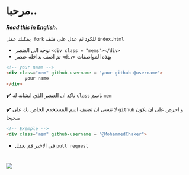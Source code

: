 # مرحبا..

***Read this in [English](translations/README.en.md).***

يمكنك عمل``` fork```  للكود  ثم عدل على  ملف ```index.html```

* توجه الى العنصر ```<div class = "mems"></div>```
* ثم اضف بداخله عنصر ```<div>``` بهذه المواصفات 

```html
<!-- your name -->
<div class="mem" github-username = "your github @username">
       your name 
</div>
```

:heavy_check_mark: تاكد ان العنصر الذي انشاته له ```class``` باسم ```mem```

:heavy_check_mark: لا تنسى ان تضيف اسم المستخدم الخاص بك على ```github``` و احرص على ان  يكون صحيحا

```html
<!-- Exemple -->
<div class="mem" github-username = "@MohammedChaker">
```

* في الاخير قم بعمل ```pull request```

#

![](./images/new-mem.png)
